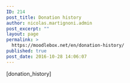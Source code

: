 ```yaml
---
ID: 214
post_title: Donation history
author: nicolas.martignoni.admin
post_excerpt: ""
layout: page
permalink: >
  https://moodlebox.net/en/donation-history/
published: true
post_date: 2016-10-28 14:06:07
---
```

[donation_history]